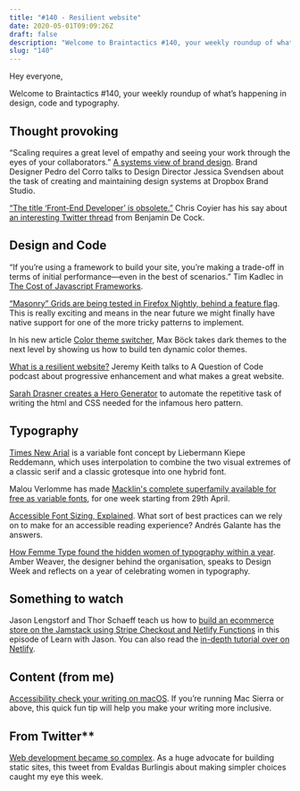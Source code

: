 ```yaml
---
title: "#140 - Resilient website"
date: 2020-05-01T09:09:26Z
draft: false
description: "Welcome to Braintactics #140, your weekly roundup of what’s happening in design, code and typography."
slug: "140"
---
```


Hey everyone,

Welcome to Braintactics #140, your weekly roundup of what’s happening in design, code and typography.

## Thought provoking

“Scaling requires a great level of empathy and seeing your work through the eyes of your collaborators.” [A systems view of brand design](https://dropbox.design/article/a-systems-view-of-brand-design). Brand Designer Pedro del Corro talks to Design Director Jessica Svendsen about the task of creating and maintaining design systems at Dropbox Brand Studio.

[“The title ‘Front-End Developer’ is obsolete.”](https://css-tricks.com/the-title-front-end-developer-is-obsolete/) Chris Coyier has his say about [an interesting Twitter thread](https://twitter.com/bdc/status/1249597086007345157?s=20) from Benjamin De Cock.

## Design and Code

“If you’re using a framework to build your site, you’re making a trade-off in terms of initial performance—even in the best of scenarios.” Tim Kadlec in [The Cost of Javascript Frameworks](https://timkadlec.com/remembers/2020-04-21-the-cost-of-javascript-frameworks/).

[“Masonry” Grids are being tested in Firefox Nightly, behind a feature flag](https://twitter.com/MiriSuzanne/status/1255567501359853570). This is really exciting and means in the near future we might finally have native support for one of the more tricky patterns to implement.

In his new article [Color theme switcher](https://mxb.dev/blog/color-theme-switcher/), Max Böck takes dark themes to the next level by showing us how to build ten dynamic color themes.

[What is a resilient website?](https://aquestionofcode.com/60-what-is-a-resilient-website-jeremy-keith/) Jeremy Keith talks to A Question of Code podcast about progressive enhancement and what makes a great website.

[Sarah Drasner creates a Hero Generator](https://hero-generator.netlify.app/) to automate the repetitive task of writing the html and CSS needed for the infamous hero pattern.

## Typography

[Times New Arial](https://timesnewarial.liebermannkiepereddemann.de/) is a variable font concept by Liebermann Kiepe Reddemann, which uses interpolation to combine the two visual extremes of a classic serif and a classic grotesque into one hybrid font.

Malou Verlomme has made [Macklin's complete superfamily available for free as variable fonts](https://twitter.com/MalouVerlomme/status/1255518635860295682), for one week starting from 29th April.

[Accessible Font Sizing, Explained](https://css-tricks.com/accessible-font-sizing-explained/). What sort of best practices can we rely on to make for an accessible reading experience? Andrés Galante has the answers.

[How Femme Type found the hidden women of typography within a year](https://www.designweek.co.uk/issues/27-april-3-may-2020/femme-type-one-year/). Amber Weaver, the designer behind the organisation, speaks to Design Week and reflects on a year of celebrating women in typography.

## Something to watch

Jason Lengstorf and Thor Schaeff teach us how to [build an ecommerce store on the Jamstack using Stripe Checkout and Netlify Functions](https://www.learnwithjason.dev/sell-products-on-the-jamstack) in this episode of Learn with Jason. You can also read the [in-depth tutorial over on Netlify](https://www.netlify.com/blog/2020/04/13/learn-how-to-accept-money-on-jamstack-sites-in-38-minutes/).

## Content (from me)

[Accessibility check your writing on macOS](https://harrycresswell.com/articles/accessibility-checking-writing-mac-os/). If you’re running Mac Sierra or above, this quick fun tip will help you make your writing more inclusive.

## From Twitter\*\*

[Web development became so complex](https://twitter.com/EvaldasBu/status/1255933410247401473). As a huge advocate for building static sites, this tweet from Evaldas Burlingis about making simpler choices caught my eye this week.
